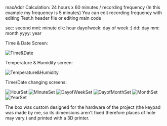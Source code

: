maxAddr Calculation: 24 hours x 60 minutes / recording frequency (In this example my frequency is 5 minutes)
You can edit recording frequency with editing Test.h header file or editing main code

sec: second 
mnt: minute
clk: hour
dayofweek: day of week :)
dd: day
mm: month
yyyy: year

Time & Date Screen:

![Time&Date](Images/20241025_230920.jpg)

Temperature & Humidity screen:

![Temperature&Humidity](Images/20241025_230922.jpg)

Time/Date changing screens:

![HourSet](Images/20241025_230954.jpg)
![MinuteSet](Images/20241025_230958.jpg)
![DayofWeekSet](Images/20241025_231001.jpg)
![DayofMonthSet](Images/20241025_231007.jpg)
![MonthSet](Images/20241025_231012.jpg)
![YearSet](Images/20241025_231015.jpg)

The box was custom designed for the hardware of the project (the keypad was made by me, so its dimensions aren't fixed therefore places of hole may vary.) and printed with a 3D printer.

